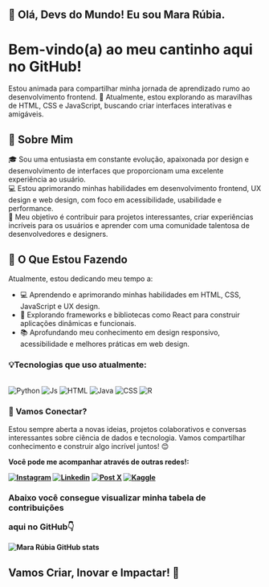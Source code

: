 ## 🌟 Olá, Devs do Mundo! Eu sou Mara Rúbia.<br>
# Bem-vindo(a) ao meu cantinho aqui no GitHub!  
Estou animada para compartilhar minha jornada de aprendizado rumo ao desenvolvimento frontend. 🚀 Atualmente, estou explorando as maravilhas de HTML, CSS e JavaScript, buscando criar interfaces interativas e amigáveis.

## 🌱 Sobre Mim  
🎓 Sou uma entusiasta em constante evolução, apaixonada por design e desenvolvimento de interfaces que proporcionam uma excelente experiência ao usuário.  
💻 Estou aprimorando minhas habilidades em desenvolvimento frontend, UX design e web design, com foco em acessibilidade, usabilidade e performance.  
🎨 Meu objetivo é contribuir para projetos interessantes, criar experiências incríveis para os usuários e aprender com uma comunidade talentosa de desenvolvedores e designers.

## 🚀 O Que Estou Fazendo  
Atualmente, estou dedicando meu tempo a:

- 💻 Aprendendo e aprimorando minhas habilidades em HTML, CSS, JavaScript e UX design.  
- 🎨 Explorando frameworks e bibliotecas como React para construir aplicações dinâmicas e funcionais.  
- 📚 Aprofundando meu conhecimento em design responsivo, acessibilidade e melhores práticas em web design.

### 💡Tecnologias que uso atualmente:

<div style="display: inline_block"><br/>
<img aling="center" alt="Python" src="https://img.shields.io/badge/Python-3776AB?style=for-the-badge&logo=python&logoColor=white" />
  <img aling="center" alt="Js" src="https://img.shields.io/badge/JavaScript-F7DF1E?style=for-the-badge&logo=javascript&logoColor=black" />
  <img aling="center" alt="HTML" src="https://img.shields.io/badge/HTML-239120?style=for-the-badge&logo=html5&logoColor=white" />
  <img aling="center" alt="Java" src="https://img.shields.io/badge/Java-ED8B00?style=for-the-badge&logo=openjdk&logoColor=white" />
  <img aling="center" alt="CSS" src="https://img.shields.io/badge/CSS-239120?&style=for-the-badge&logo=css3&logoColor=white" />
  <img aling="center" alt="R" src="https://img.shields.io/badge/R-276DC3?style=for-the-badge&logo=r&logoColor=white" />
</div>

  ### 💬 Vamos Conectar?<br>
Estou sempre aberta a novas ideias, projetos colaborativos e conversas interessantes sobre ciência de dados e tecnologia. Vamos compartilhar conhecimento e construir algo incrível juntos! 😊
<b><p>Você pode me acompanhar através de outras redes!:<p></p>

[![Instagram](https://img.shields.io/badge/Instagram-E4405F?style=for-the-badge&logo=instagram&logoColor=white)](https://www.instagram.com/mararubiah_/)
[![Linkedin](https://img.shields.io/badge/LinkedIn-0077B5?style=for-the-badge&logo=linkedin&logoColor=white)](https://www.linkedin.com/in/mararubiaalves/)
[![Post X](https://img.shields.io/badge/Twitter-1DA1F2?style=for-the-badge&logo=twitter&logoColor=white)](https://twitter.com/MaraRubiah_)
[![Kaggle](https://img.shields.io/badge/Kaggle-20BEFF?style=for-the-badge&logo=Kaggle&logoColor=white)](https://www.kaggle.com/mararubiaalves)


### Abaixo você consegue visualizar minha tabela de contribuições <p> aqui no GitHub👇

![Mara Rúbia GitHub stats](https://github-readme-stats.vercel.app/api?username=mararubiaa&show_icons=true&theme=cobalt)

##  Vamos Criar, Inovar e Impactar! 🌟
